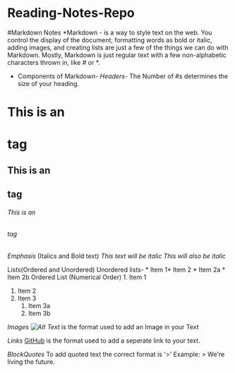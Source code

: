# Reading-Notes-Repo

#Markdown Notes 
*Markdown - is a way to style text on the web. You control the display of the document; formatting words as bold or italic, adding images, and creating lists are just a few of the things we can do with Markdown. Mostly, Markdown is just regular text with a few non-alphabetic characters thrown in, like # or *. 

* Components of Markdown- 
 *Headers*- The Number of #s determines the size of your heading.
# This is an <h1> tag
## This is an <h2> tag
###### This is an <h6> tag

*Emphasis* (Italics and Bold text)
*This text will be italic*
_This will also be italic_

Lists(Ordered and Unordered)
Unordered lists- * Item 1* Item 2 * Item 2a  * Item 2b
Ordered List (Numerical Order) 1. Item 1
1. Item 2
1. Item 3
   1. Item 3a
   1. Item 3b

*Images*
 _![Alt Text](url)_ is the format used to add an Image in your Text 
 
 *Links* 
 [GitHub](http://github.com) is the format used to add a seperate link to your text.
 
 *BlockQuotes* 
 To add quoted text the correct format is '>' Example: > We're living the future.
 
